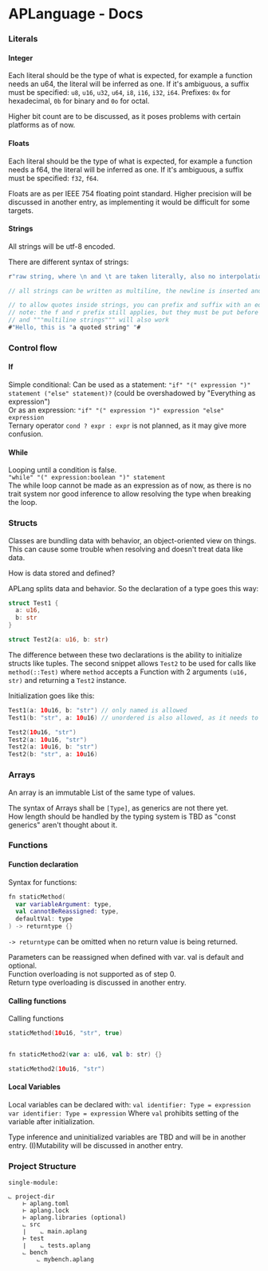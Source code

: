 # APLanguage - Docs


### Literals

#### Integer

Each literal should be the type of what is expected, for example a function needs an u64, the literal will be inferred as one.
If it's ambiguous, a suffix must be specified: `u8`, `u16`, `u32`, `u64`, `i8`, `i16`, `i32`, `i64`.
Prefixes: `0x` for hexadecimal, `0b` for binary and `0o` for octal.

Higher bit count are to be discussed, as it poses problems with certain platforms as of now.

#### Floats

Each literal should be the type of what is expected, for example a function needs a f64, the literal will be inferred as one.
If it's ambiguous, a suffix must be specified: `f32`, `f64`.

Floats are as per IEEE 754 floating point standard.
Higher precision will be discussed in another entry, as implementing it would be difficult for some targets.

#### Strings

All strings will be utf-8 encoded.

There are different syntax of strings:
```kt
r"raw string, where \n and \t are taken literally, also no interpolation"

// all strings can be written as multiline, the newline is inserted and carriage return removed.
```
```rust
// to allow quotes inside strings, you can prefix and suffix with an equal amount of #
// note: the f and r prefix still applies, but they must be put before the #,
// and """multiline strings""" will also work
#"Hello, this is "a quoted string" "#
```

### Control flow

#### If

Simple conditional:
Can be used as a statement: `"if" "(" expression ")" statement ("else" statement)?` (could be overshadowed by "Everything as expression")\
Or as an expression: `"if" "(" expression ")" expression "else" expression`\
Ternary operator `cond ? expr : expr` is not planned, as it may give more confusion.

#### While

Looping until a condition is false.\
`"while" "(" expression:boolean ")" statement`\
The while loop cannot be made as an expression as of now, as there is no trait system nor good inference to allow resolving the type when breaking the loop.

### Structs

Classes are bundling data with behavior, an object-oriented view on things.\
This can cause some trouble when resolving and doesn't treat data like data.

How is data stored and defined?

APLang splits data and behavior. So the declaration of a type goes this way:
```rust
struct Test1 {
  a: u16,
  b: str
}
```
```rust
struct Test2(a: u16, b: str)
```

The difference between these two declarations is the ability to initialize structs like tuples.
The second snippet allows `Test2` to be used for calls like `method(::Test)`
where `method` accepts a Function with 2 arguments `(u16, str)` and returning a `Test2` instance.

Initialization goes like this:
```kotlin
Test1(a: 10u16, b: "str") // only named is allowed
Test1(b: "str", a: 10u16) // unordered is also allowed, as it needs to be named anyway

Test2(10u16, "str")
Test2(a: 10u16, "str")
Test2(a: 10u16, b: "str")
Test2(b: "str", a: 10u16)
```

### Arrays

An array is an immutable List of the same type of values.

The syntax of Arrays shall be `[Type]`, as generics are not there yet.\
How length should be handled by the typing system is TBD as "const generics" aren't thought about it.

### Functions

#### Function declaration

Syntax for functions:
```kt
fn staticMethod(
  var variableArgument: type,
  val cannotBeReassigned: type,
  defaultVal: type
) -> returntype {}
```

`-> returntype` can be omitted when no return value is being returned.

Parameters can be reassigned when defined with var. val is default and optional.\
Function overloading is not supported as of step 0.\
Return type overloading is discussed in another entry.

#### Calling functions

Calling functions
```kt
staticMethod(10u16, "str", true)


fn staticMethod2(var a: u16, val b: str) {}

staticMethod2(10u16, "str")
```

#### Local Variables

Local variables can be declared with:
`val identifier: Type = expression`
`var identifier: Type = expression`
Where `val` prohibits setting of the variable after initialization.

Type inference and uninitialized variables are TBD and will be in another entry.
(I)Mutability will be discussed in another entry.

### Project Structure

```
single-module:

⨽ project-dir
    ⊢ aplang.toml
    ⊢ aplang.lock
    ⊢ aplang.libraries (optional)
    ⨽ src
    ∣    ⨽ main.aplang
    ⊢ test
    ∣    ⨽ tests.aplang
    ⨽ bench
        ⨽ mybench.aplang
```
